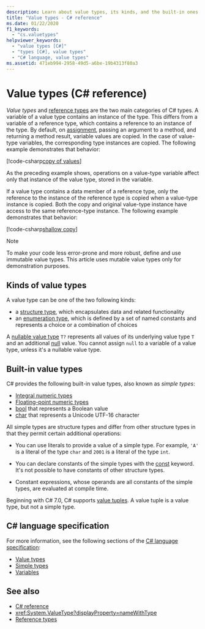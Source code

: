 ```yaml
---
description: Learn about value types, its kinds, and the built-in ones in C#
title: "Value types - C# reference"
ms.date: 01/22/2020
f1_keywords: 
  - "cs.valuetypes"
helpviewer_keywords: 
  - "value types [C#]"
  - "types [C#], value types"
  - "C# language, value types"
ms.assetid: 471eb994-2958-49d5-a6be-19b4313f80a3
---
```

# Value types (C# reference)

*Value types* and [reference types](../keywords/reference-types.md) are the two main categories of C# types. A variable of a value type contains an instance of the type. This differs from a variable of a reference type, which contains a reference to an instance of the type. By default, on [assignment](../operators/assignment-operator.md), passing an argument to a method, and returning a method result, variable values are copied. In the case of value-type variables, the corresponding type instances are copied. The following example demonstrates that behavior:

[!code-csharp[copy of values](snippets/ValueTypes.cs#ValueTypeCopied)]

As the preceding example shows, operations on a value-type variable affect only that instance of the value type, stored in the variable.

If a value type contains a data member of a reference type, only the reference to the instance of the reference type is copied when a value-type instance is copied. Both the copy and original value-type instance have access to the same reference-type instance. The following example demonstrates that behavior:

[!code-csharp[shallow copy](snippets/ValueTypes.cs#ShallowCopy)]

> [!NOTE]
> To make your code less error-prone and more robust, define and use immutable value types. This article uses mutable value types only for demonstration purposes.

## Kinds of value types

A value type can be one of the two following kinds:

- a [structure type](struct.md), which encapsulates data and related functionality
- an [enumeration type](enum.md), which is defined by a set of named constants and represents a choice or a combination of choices

A [nullable value type](nullable-value-types.md) `T?` represents all values of its underlying value type `T` and an additional [null](../keywords/null.md) value. You cannot assign `null` to a variable of a value type, unless it's a nullable value type.

## Built-in value types

C# provides the following built-in value types, also known as *simple types*:

- [Integral numeric types](integral-numeric-types.md)
- [Floating-point numeric types](floating-point-numeric-types.md)
- [bool](bool.md) that represents a Boolean value
- [char](char.md) that represents a Unicode UTF-16 character

All simple types are structure types and differ from other structure types in that they permit certain additional operations:

- You can use literals to provide a value of a simple type. For example, `'A'` is a literal of the type `char` and `2001` is a literal of the type `int`.

- You can declare constants of the simple types with the [const](../keywords/const.md) keyword. It's not possible to have constants of other structure types.

- Constant expressions, whose operands are all constants of the simple types, are evaluated at compile time.

Beginning with C# 7.0, C# supports [value tuples](value-tuples.md). A value tuple is a value type, but not a simple type.

## C# language specification

For more information, see the following sections of the [C# language specification](~/_csharplang/spec/introduction.md):

- [Value types](~/_csharplang/spec/types.md#value-types)
- [Simple types](~/_csharplang/spec/types.md#simple-types)
- [Variables](~/_csharplang/spec/variables.md)

## See also

- [C# reference](../index.md)
- <xref:System.ValueType?displayProperty=nameWithType>
- [Reference types](../keywords/reference-types.md)

